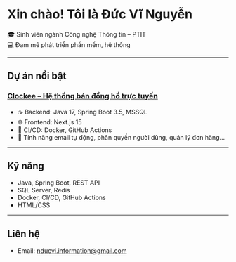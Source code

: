 # Xin chào! Tôi là Đức Vĩ Nguyễn

🎓 Sinh viên ngành Công nghệ Thông tin – PTIT  
💻 Đam mê phát triển phần mềm, hệ thống

---

## Dự án nổi bật

### [Clockee – Hệ thống bán đồng hồ trực tuyến](https://github.com/duvnguyen/clockee)
- ☕ Backend: Java 17, Spring Boot 3.5, MSSQL
- 🌐 Frontend: Next.js 15
- 🐳 CI/CD: Docker, GitHub Actions
- 📧 Tính năng email tự động, phân quyền người dùng, quản lý đơn hàng...

---

## Kỹ năng

- Java, Spring Boot, REST API
- SQL Server, Redis
- Docker, CI/CD, GitHub Actions
- HTML/CSS

---

## Liên hệ
- Email: nducvi.information@gmail.com

